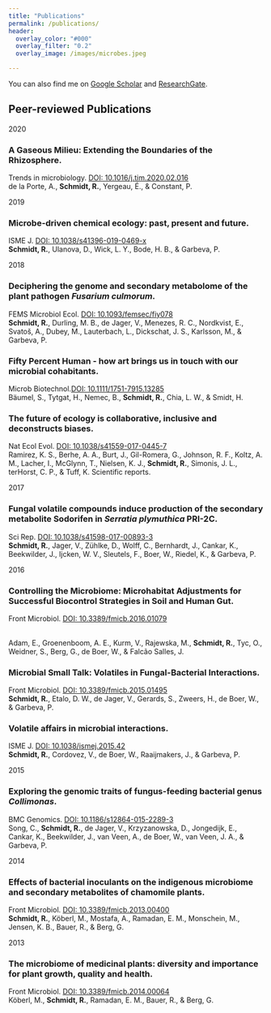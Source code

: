 ```yaml
---
title: "Publications"
permalink: /publications/
header:
  overlay_color: "#000"
  overlay_filter: "0.2"
  overlay_image: /images/microbes.jpeg

---
```


You can also find me on [Google Scholar](https://scholar.google.com/citations?user=oz-Lf6UAAAAJ&hl=en) and [ResearchGate](https://www.researchgate.net/profile/Ruth_Schmidt).

## Peer-reviewed Publications

2020

### A Gaseous Milieu: Extending the Boundaries of the Rhizosphere.
Trends in microbiology. [DOI: 10.1016/j.tim.2020.02.016](https://doi.org/10.1016/j.tim.2020.02.016)
<br>de la Porte, A., **Schmidt, R.**, Yergeau, É., & Constant, P.

2019

### Microbe-driven chemical ecology: past, present and future.
ISME J. [DOI: 10.1038/s41396-019-0469-x](https://doi.org/10.1038/s41396-019-0469-x)
<br>**Schmidt, R.**, Ulanova, D., Wick, L. Y., Bode, H. B., & Garbeva, P.

2018

### Deciphering the genome and secondary metabolome of the plant pathogen *Fusarium culmorum*.
FEMS Microbiol Ecol. [DOI: 10.1093/femsec/fiy078](https://doi.org/10.1093/femsec/fiy078)
<br>**Schmidt, R.**, Durling, M. B., de Jager, V., Menezes, R. C., Nordkvist, E., Svatoš, A., Dubey, M., Lauterbach, L., Dickschat, J. S., Karlsson, M., & Garbeva, P.

### Fifty Percent Human - how art brings us in touch with our microbial cohabitants.
Microb Biotechnol.[DOI: 10.1111/1751-7915.13285](https://doi.org/10.1111/1751-7915.13285)
<br>Bäumel, S., Tytgat, H., Nemec, B., **Schmidt, R.**, Chia, L. W., & Smidt, H.

### The future of ecology is collaborative, inclusive and deconstructs biases.
Nat Ecol Evol. [DOI: 10.1038/s41559-017-0445-7](https://www.nature.com/articles/s41559-017-0445-7)
<br>Ramirez, K. S., Berhe, A. A., Burt, J., Gil-Romera, G., Johnson, R. F., Koltz, A. M., Lacher, I., McGlynn, T., Nielsen, K. J., **Schmidt, R.**, Simonis, J. L., terHorst, C. P., & Tuff, K.
Scientific reports.

2017
### Fungal volatile compounds induce production of the secondary metabolite Sodorifen in *Serratia plymuthica* PRI-2C.
Sci Rep. [DOI: 10.1038/s41598-017-00893-3](https://doi.org/10.1038/s41598-017-00893-3)
<br>**Schmidt, R.**, Jager, V., Zühlke, D., Wolff, C., Bernhardt, J., Cankar, K., Beekwilder, J., Ijcken, W. V., Sleutels, F., Boer, W., Riedel, K., & Garbeva, P.

2016

### Controlling the Microbiome: Microhabitat Adjustments for Successful Biocontrol Strategies in Soil and Human Gut.
Front Microbiol. [DOI: 10.3389/fmicb.2016.01079](https://doi.org/10.3389/fmicb.2016.01079)

<br>Adam, E., Groenenboom, A. E., Kurm, V., Rajewska, M., **Schmidt, R.**, Tyc, O., Weidner, S., Berg, G., de Boer, W., & Falcão Salles, J.


### Microbial Small Talk: Volatiles in Fungal-Bacterial Interactions.
Front Microbiol. [DOI: 10.3389/fmicb.2015.01495](https://doi.org/10.3389/fmicb.2015.01495)
<br>**Schmidt, R.**, Etalo, D. W., de Jager, V., Gerards, S., Zweers, H., de Boer, W., & Garbeva, P.

### Volatile affairs in microbial interactions.
ISME J. [DOI: 10.1038/ismej.2015.42](https://doi.org/10.1038/ismej.2015.42)
<br>**Schmidt, R.**, Cordovez, V., de Boer, W., Raaijmakers, J., & Garbeva, P.

2015

### Exploring the genomic traits of fungus-feeding bacterial genus *Collimonas*.
BMC Genomics. [DOI: 10.1186/s12864-015-2289-3](https://doi.org/10.1186/s12864-015-2289-3)
<br>Song, C., **Schmidt, R.**, de Jager, V., Krzyzanowska, D., Jongedijk, E., Cankar, K., Beekwilder, J., van Veen, A., de Boer, W., van Veen, J. A., & Garbeva, P.

2014

### Effects of bacterial inoculants on the indigenous microbiome and secondary metabolites of chamomile plants.
Front Microbiol. [DOI: 10.3389/fmicb.2013.00400](doi:10.3389/fmicb.2014.00064)
<br>**Schmidt, R.**, Köberl, M., Mostafa, A., Ramadan, E. M., Monschein, M., Jensen, K. B., Bauer, R., & Berg, G.

2013

### The microbiome of medicinal plants: diversity and importance for plant growth, quality and health.
Front Microbiol. [DOI: 10.3389/fmicb.2014.00064](https://doi.org/10.3389/fmicb.2013.00400)
<br>Köberl, M., **Schmidt, R.**, Ramadan, E. M., Bauer, R., & Berg, G.

